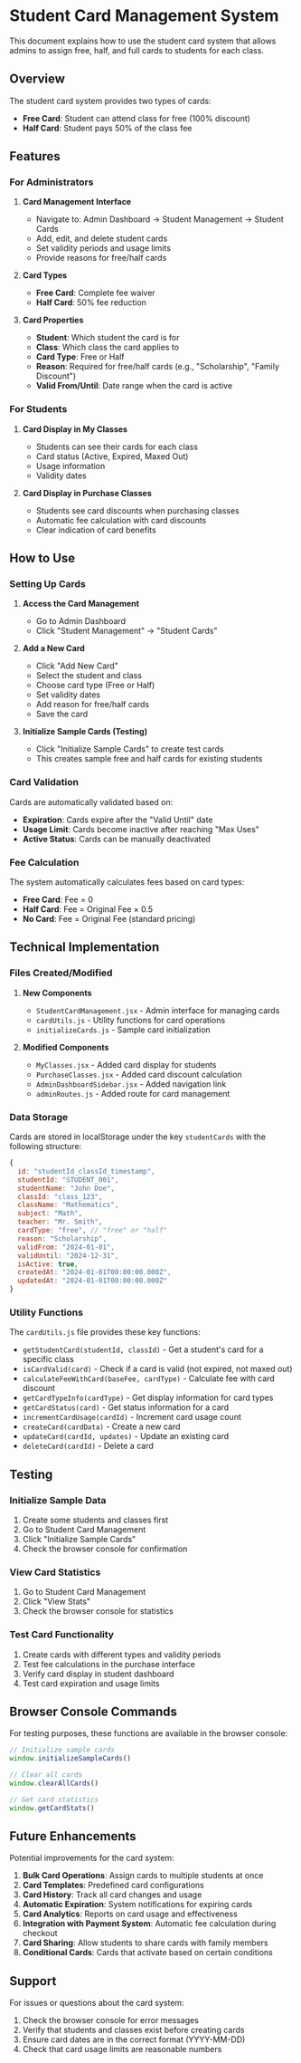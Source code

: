 # Student Card Management System

This document explains how to use the student card system that allows admins to assign free, half, and full cards to students for each class.

## Overview

The student card system provides two types of cards:
- **Free Card**: Student can attend class for free (100% discount)
- **Half Card**: Student pays 50% of the class fee

## Features

### For Administrators

1. **Card Management Interface**
   - Navigate to: Admin Dashboard → Student Management → Student Cards
   - Add, edit, and delete student cards
   - Set validity periods and usage limits
   - Provide reasons for free/half cards

2. **Card Types**
   - **Free Card**: Complete fee waiver
   - **Half Card**: 50% fee reduction

3. **Card Properties**
   - **Student**: Which student the card is for
   - **Class**: Which class the card applies to
   - **Card Type**: Free or Half
   - **Reason**: Required for free/half cards (e.g., "Scholarship", "Family Discount")
   - **Valid From/Until**: Date range when the card is active

### For Students

1. **Card Display in My Classes**
   - Students can see their cards for each class
   - Card status (Active, Expired, Maxed Out)
   - Usage information
   - Validity dates

2. **Card Display in Purchase Classes**
   - Students see card discounts when purchasing classes
   - Automatic fee calculation with card discounts
   - Clear indication of card benefits

## How to Use

### Setting Up Cards

1. **Access the Card Management**
   - Go to Admin Dashboard
   - Click "Student Management" → "Student Cards"

2. **Add a New Card**
   - Click "Add New Card"
   - Select the student and class
   - Choose card type (Free or Half)
   - Set validity dates
   - Add reason for free/half cards
   - Save the card

3. **Initialize Sample Cards (Testing)**
   - Click "Initialize Sample Cards" to create test cards
   - This creates sample free and half cards for existing students

### Card Validation

Cards are automatically validated based on:
- **Expiration**: Cards expire after the "Valid Until" date
- **Usage Limit**: Cards become inactive after reaching "Max Uses"
- **Active Status**: Cards can be manually deactivated

### Fee Calculation

The system automatically calculates fees based on card types:
- **Free Card**: Fee = 0
- **Half Card**: Fee = Original Fee × 0.5
- **No Card**: Fee = Original Fee (standard pricing)

## Technical Implementation

### Files Created/Modified

1. **New Components**
   - `StudentCardManagement.jsx` - Admin interface for managing cards
   - `cardUtils.js` - Utility functions for card operations
   - `initializeCards.js` - Sample card initialization

2. **Modified Components**
   - `MyClasses.jsx` - Added card display for students
   - `PurchaseClasses.jsx` - Added card discount calculation
   - `AdminDashboardSidebar.jsx` - Added navigation link
   - `adminRoutes.js` - Added route for card management

### Data Storage

Cards are stored in localStorage under the key `studentCards` with the following structure:

```javascript
{
  id: "studentId_classId_timestamp",
  studentId: "STUDENT_001",
  studentName: "John Doe",
  classId: "class_123",
  className: "Mathematics",
  subject: "Math",
  teacher: "Mr. Smith",
  cardType: "free", // "free" or "half"
  reason: "Scholarship",
  validFrom: "2024-01-01",
  validUntil: "2024-12-31",
  isActive: true,
  createdAt: "2024-01-01T00:00:00.000Z",
  updatedAt: "2024-01-01T00:00:00.000Z"
}
```

### Utility Functions

The `cardUtils.js` file provides these key functions:

- `getStudentCard(studentId, classId)` - Get a student's card for a specific class
- `isCardValid(card)` - Check if a card is valid (not expired, not maxed out)
- `calculateFeeWithCard(baseFee, cardType)` - Calculate fee with card discount
- `getCardTypeInfo(cardType)` - Get display information for card types
- `getCardStatus(card)` - Get status information for a card
- `incrementCardUsage(cardId)` - Increment card usage count
- `createCard(cardData)` - Create a new card
- `updateCard(cardId, updates)` - Update an existing card
- `deleteCard(cardId)` - Delete a card

## Testing

### Initialize Sample Data

1. Create some students and classes first
2. Go to Student Card Management
3. Click "Initialize Sample Cards"
4. Check the browser console for confirmation

### View Card Statistics

1. Go to Student Card Management
2. Click "View Stats"
3. Check the browser console for statistics

### Test Card Functionality

1. Create cards with different types and validity periods
2. Test fee calculations in the purchase interface
3. Verify card display in student dashboard
4. Test card expiration and usage limits

## Browser Console Commands

For testing purposes, these functions are available in the browser console:

```javascript
// Initialize sample cards
window.initializeSampleCards()

// Clear all cards
window.clearAllCards()

// Get card statistics
window.getCardStats()
```

## Future Enhancements

Potential improvements for the card system:

1. **Bulk Card Operations**: Assign cards to multiple students at once
2. **Card Templates**: Predefined card configurations
3. **Card History**: Track all card changes and usage
4. **Automatic Expiration**: System notifications for expiring cards
5. **Card Analytics**: Reports on card usage and effectiveness
6. **Integration with Payment System**: Automatic fee calculation during checkout
7. **Card Sharing**: Allow students to share cards with family members
8. **Conditional Cards**: Cards that activate based on certain conditions

## Support

For issues or questions about the card system:
1. Check the browser console for error messages
2. Verify that students and classes exist before creating cards
3. Ensure card dates are in the correct format (YYYY-MM-DD)
4. Check that card usage limits are reasonable numbers 